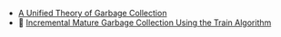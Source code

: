 * [A Unified Theory of Garbage Collection](http://www.cs.virginia.edu/~cs415/reading/bacon-garbage.pdf)
* :scroll: [Incremental Mature Garbage Collection Using the Train Algorithm](https://www.sics.se/~seif/DatalogiII/Book/train.ps)

